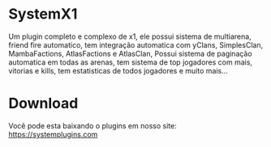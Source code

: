 # SystemX1

Um plugin completo e complexo de x1, ele possui sistema de multiarena, friend fire automatico,
tem integração automatica com yClans, SimplesClan, MambaFactions, AtlasFactions e AtlasClan,
Possui sistema de paginação automatica em todas as arenas, tem sistema de top jogadores com mais,
vitorias e kills, tem estatisticas de todos jogadores e muito mais...

# Download

Você pode esta baixando o plugins em nosso site: https://systemplugins.com
